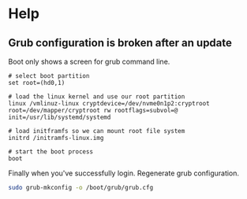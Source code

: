 # Help

## Grub configuration is broken after an update

Boot only shows a screen for grub command line.

```
# select boot partition
set root=(hd0,1)

# load the linux kernel and use our root partition
linux /vmlinuz-linux cryptdevice=/dev/nvme0n1p2:cryptroot root=/dev/mapper/cryptroot rw rootflags=subvol=@ init=/usr/lib/systemd/systemd

# load initframfs so we can mount root file system
initrd /initramfs-linux.img

# start the boot process
boot
```

Finally when you've successfully login. Regenerate grub configuration.

```sh
sudo grub-mkconfig -o /boot/grub/grub.cfg
```
